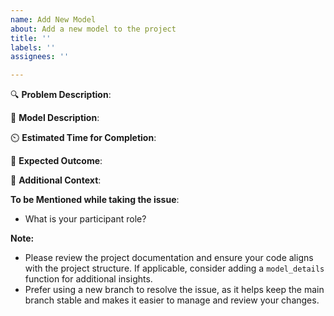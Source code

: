 ```yaml
---
name: Add New Model
about: Add a new model to the project
title: ''
labels: ''
assignees: ''

---
```


🔍 **Problem Description**:
<!-- Provide a concise and clear description of the problem or use case that the model aims to address. Explain why this problem needs a solution. -->

🧠 **Model Description**:
<!-- Describe the underlying model you plan to use, such as Regression, Decision Trees, or Neural Networks. Include any important technical details about the model, such as key algorithms or techniques involved, and why this model is appropriate for solving the problem. -->

⏲️ **Estimated Time for Completion**:
<!-- Provide an estimate of the time you expect it will take to fully implement and test the model. -->

🎯 **Expected Outcome**:
<!-- Clearly describe what the expected outcome will be after the model is implemented. Highlight the impact on functionality, performance, or other metrics that will be improved as a result of this addition. -->

📄 **Additional Context**:
<!-- Include any extra information or context. -->

**To be Mentioned while taking the issue**:
- What is your participant role? <!-- (Mention the Open Source Program name. Eg. GSSOC, SSOC, Hacktoberfest, etc.) -->

**Note:**
- Please review the project documentation and ensure your code aligns with the project structure. If applicable, consider adding a `model_details` function for additional insights.
- Prefer using a new branch to resolve the issue, as it helps keep the main branch stable and makes it easier to manage and review your changes.